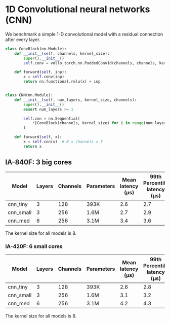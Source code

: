 # 1D Convolutional neural networks (CNN)

We benchmark a simple 1-D convolutional model with a residual connection after every layer.

```python
class ConvBlock(nn.Module):
    def __init__(self, channels, kernel_size):
        super().__init__()
        self.conv = vollo_torch.nn.PaddedConv1d(channels, channels, kernel_size)

    def forward(self, inp):
        x = self.conv(inp)
        return nn.functional.relu(x) + inp


class CNN(nn.Module):
    def __init__(self, num_layers, kernel_size, channels):
        super().__init__()
        assert num_layers >= 1

        self.cnn = nn.Sequential(
            *[ConvBlock(channels, kernel_size) for i in range(num_layers)],
        )

    def forward(self, x):
        x = self.cnn(x)  # N x channels x T
        return x
```

## IA-840F: 3 big cores

| Model     | Layers | Channels | Parameters | Mean latency (μs) | 99th Percentile latency (μs) |
| --------- | ------ | -------- | ---------- | ----------------- | ---------------------------- |
| cnn_tiny  | 3      | 128      | 393K       | 2.6               | 2.7                          |
| cnn_small | 3      | 256      | 1.6M       | 2.7               | 2.9                          |
| cnn_med   | 6      | 256      | 3.1M       | 3.4               | 3.6                          |

The kernel size for all models is 8.

### IA-420F: 6 small cores

| Model     | Layers | Channels | Parameters | Mean latency (μs) | 99th Percentile latency (μs) |
| --------- | ------ | -------- | ---------- | ----------------- | ---------------------------- |
| cnn_tiny  | 3      | 128      | 393K       | 2.6               | 2.8                          |
| cnn_small | 3      | 256      | 1.6M       | 3.1               | 3.2                          |
| cnn_med   | 6      | 256      | 3.1M       | 4.2               | 4.3                          |

The kernel size for all models is 8.

